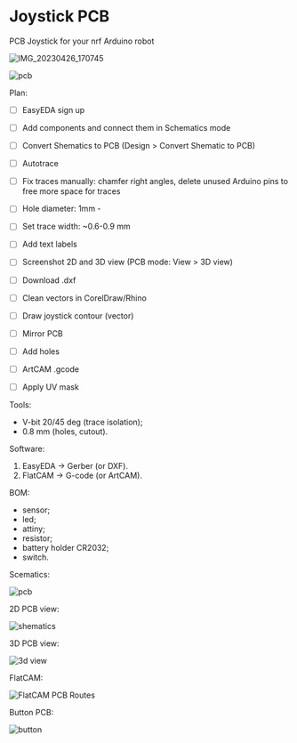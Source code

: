 # Joystick PCB

PCB Joystick for your nrf Arduino robot

![IMG_20230426_170745](https://github.com/m112521/pcb/assets/85460283/826f48f7-1a43-4177-9969-16ad2d988945)

![pcb](https://github.com/m112521/pcb/assets/85460283/46121d92-5e01-4d02-b268-fea93953c286)


Plan:

- [ ] EasyEDA sign up
- [ ] Add components and connect them in Schematics mode
- [ ] Convert Shematics to PCB (Design > Convert Shematic to PCB)
- [ ] Autotrace
- [ ] Fix traces manually: chamfer right angles, delete unused Arduino pins to free more space for traces
- [ ] Hole diameter: 1mm - 
- [ ] Set trace width: ~0.6-0.9 mm
- [ ] Add text labels
- [ ] Screenshot 2D and 3D view (PCB mode: View > 3D view) 
- [ ] Download .dxf
- [ ] Clean vectors in CorelDraw/Rhino
- [ ] Draw joystick contour (vector)
- [ ] Mirror PCB
- [ ] Add holes
- [ ] ArtCAM .gcode
- [ ] Apply UV mask



Tools:

- V-bit 20/45 deg (trace isolation); 
- 0.8 mm (holes, cutout).


Software:

1. EasyEDA -> Gerber (or DXF).
2. FlatCAM -> G-code (or ArtCAM).


BOM:

- sensor;
- led;
- attiny;
- resistor;
- battery holder CR2032;
- switch.

Scematics:

![pcb](https://github.com/m112521/pcb/assets/85460283/a745d556-1e42-4107-becb-5a0002518586)


2D PCB view:

![shematics](https://github.com/m112521/pcb/assets/85460283/1436aeb1-3427-4f6b-8a84-397dc872172c)


3D PCB view:

![3d view](https://github.com/m112521/pcb/assets/85460283/ae97b797-5cba-45ce-8df0-d77fc477756e)


FlatCAM:

![FlatCAM PCB Routes](https://user-images.githubusercontent.com/85460283/205966377-132faa76-0e25-4de6-9859-f1142f044101.PNG)

Button PCB:

![button](https://github.com/m112521/pcb/assets/85460283/30db0fb7-c5ea-44b2-9039-e23f6aa96040)

